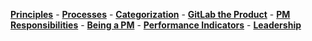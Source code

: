 [**Principles**](/handbook/product/product-principles/) - [**Processes**](/handbook/product/product-processes/) - [**Categorization**](/handbook/product/categories/) - [**GitLab the Product**](/handbook/product/gitlab-the-product) - [**PM Responsibilities**](/handbook/product/product-manager-responsibilities) - [**Being a PM**](/handbook/product/product-manager-role) - [**Performance Indicators**](/handbook/product/performance-indicators/) - [**Leadership**](/handbook/product/product-leadership/)
